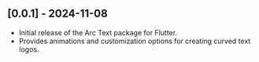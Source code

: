 ## [0.0.1] - 2024-11-08
- Initial release of the Arc Text package for Flutter.
- Provides animations and customization options for creating curved text logos.

